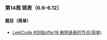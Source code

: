 ### 第14周 链表（6.6-6.12）

#### 题目（简单）

- [LeetCode #剑指offer18 删除链表的节点(简单)](https://leetcode.cn/problems/shan-chu-lian-biao-de-jie-dian-lcof/)

